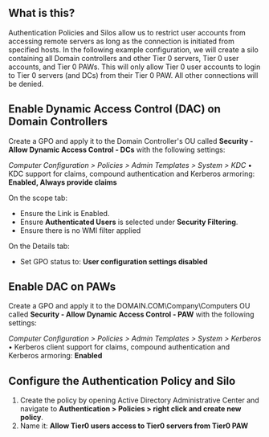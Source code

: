 ## What is this?
Authentication Policies and Silos allow us to restrict user accounts from accessing remote servers as long as the connection is initiated from specified hosts.  In the following example configuration, we will create a silo containing all Domain controllers and other Tier 0 servers, Tier 0 user accounts, and Tier 0 PAWs.  This will only allow Tier 0 user accounts to login to Tier 0 servers (and DCs) from their Tier 0 PAW.  All other connections will be denied.

## Enable Dynamic Access Control (DAC) on Domain Controllers
Create a GPO and apply it to the Domain Controller's OU called **Security - Allow Dynamic Access Control - DCs** with the following settings:

*Computer Configuration > Policies > Admin Templates > System > KDC*
• KDC support for claims, compound authentication and Kerberos armoring: **Enabled, Always provide claims**

On the scope tab:
* Ensure the Link is Enabled.  
* Ensure **Authenticated Users** is selected under **Security Filtering**.
* Ensure there is no WMI filter applied

On the Details tab:
* Set GPO status to: **User configuration settings disabled**

## Enable DAC on PAWs
Create a GPO and apply it to the DOMAIN.COM\Company\Computers OU called **Security - Allow Dynamic Access Control - PAW** with the following settings:

*Computer Configuration > Policies > Admin Templates > System > Kerberos*
• Kerberos client support for claims, compound authentication and Kerberos armoring: **Enabled**

## Configure the Authentication Policy and Silo
1. Create the policy by opening Active Directory Administrative Center and navigate to **Authentication > Policies > right click and create new policy**.
2. Name it: **Allow Tier0 users access to Tier0 servers from Tier0 PAW**
